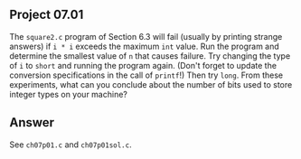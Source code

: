## Project 07.01
The ```square2.c``` program of Section 6.3 will fail (usually by printing strange answers) if ```i * i``` exceeds the maximum ```int``` value. Run the program and determine the smallest value of ```n``` that causes failure. Try changing the type of ```i``` to ```short``` and running the program again. (Don't forget to update the conversion specifications in the call of ```printf```!) Then try ```long```. From these experiments, what can you conclude about the number of bits used to store integer types on your machine?

## Answer
See ```ch07p01.c``` and ```ch07p01sol.c```.
